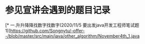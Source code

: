 # 参见宣讲会遇到的题目记录

[* 一.升升降降找数字找数字(2020/11/5 要出发java开发工程师笔试题1)]https://github.com/Songnytu/-offer--/blob/master/src/main/java/other_algorithm/November4th_1.java